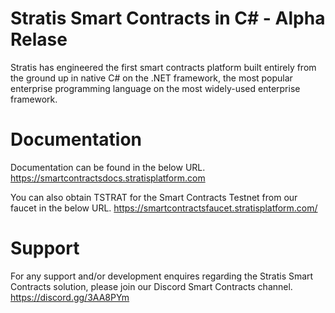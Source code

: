 # Stratis Smart Contracts in C# - Alpha Relase

Stratis has engineered the first smart contracts platform built entirely from the ground up in native C# on the .NET framework, the most popular enterprise programming language on the most widely-used enterprise framework.

# Documentation 

Documentation can be found in the below URL.
https://smartcontractsdocs.stratisplatform.com

You can also obtain TSTRAT for the Smart Contracts Testnet from our faucet in the below URL.
https://smartcontractsfaucet.stratisplatform.com/

# Support

For any support and/or development enquires regarding the Stratis Smart Contracts solution, please join our Discord Smart Contracts channel.
https://discord.gg/3AA8PYm
